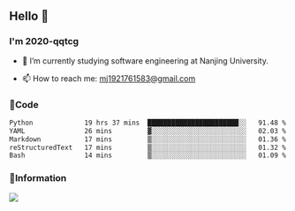 ## Hello 👋


### I'm 2020-qqtcg

- 🔭 I’m currently studying software engineering at Nanjing University. 
<!-- - 🌱 I’m currently learning MLsys and -->
<!-- - 👯 I’m looking to collaborate on ... -->
<!-- - 🤔 I’m looking for help with ... -->
<!-- - 💬 Ask me about ... -->
- 📫 How to reach me: mj1921761583@gmail.com
<!-- - 😄 Pronouns: ... -->
<!-- - ⚡ Fun fact: ... -->

### 🌱Code
<!--START_SECTION:waka-->

```txt
Python             19 hrs 37 mins  ███████████████████████░░   91.48 %
YAML               26 mins         ▓░░░░░░░░░░░░░░░░░░░░░░░░   02.03 %
Markdown           17 mins         ▒░░░░░░░░░░░░░░░░░░░░░░░░   01.36 %
reStructuredText   17 mins         ▒░░░░░░░░░░░░░░░░░░░░░░░░   01.32 %
Bash               14 mins         ▒░░░░░░░░░░░░░░░░░░░░░░░░   01.09 %
```

<!--END_SECTION:waka-->

### 💬Information
![](https://github-readme-stats.vercel.app/api?username=2020-qqtcg&theme=buefy&hide_border=false)


<!-- <div align="center"> <img src="https://github-readme-activity-graph.vercel.app/graph?username=2020-qqtcg&theme=minimal" /> </div> -->


